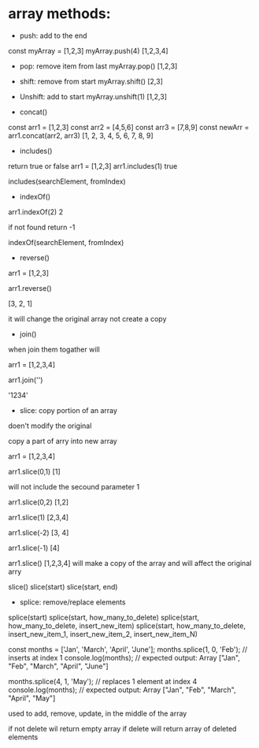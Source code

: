 # array methods:

* push: add to the end

const myArray = [1,2,3]
myArray.push(4) 
[1,2,3,4]

* pop: remove item from last
myArray.pop()
[1,2,3]

* shift: remove from start
myArray.shift()
[2,3]

* Unshift: add to start
myArray.unshift(1)
[1,2,3]

* concat()

const arr1 = [1,2,3]
const arr2 = [4,5,6]
const arr3 = [7,8,9]
const newArr = arr1.concat(arr2, arr3)
[1, 2, 3, 4, 5, 6, 7, 8, 9]


* includes()

return true or false 
arr1 = [1,2,3]
arr1.includes(1)
true

includes(searchElement, fromIndex)


* indexOf()

arr1.indexOf(2)
2

if not found return -1 

indexOf(searchElement, fromIndex)


* reverse()

arr1 = [1,2,3]

arr1.reverse()

[3, 2, 1]

it will change the original array not create a copy


* join()

when join them togather will 

 arr1 = [1,2,3,4]

arr1.join('')

'1234'

* slice:  copy portion of an array

doen't modify the original 

copy a part of arry into new array

 arr1 = [1,2,3,4]

arr1.slice(0,1)
[1]

will not include the secound parameter 1

arr1.slice(0,2)
[1,2]

arr1.slice(1)
[2,3,4]

arr1.slice(-2)
[3, 4]

arr1.slice(-1)
[4]

arr1.slice()
[1,2,3,4]  will make a copy of the array and will affect the original arry

slice()
slice(start)
slice(start, end)


* splice: remove/replace elements

splice(start)
splice(start, how_many_to_delete)
splice(start, how_many_to_delete, insert_new_item)
splice(start, how_many_to_delete, insert_new_item_1, insert_new_item_2, insert_new_item_N)


const months = ['Jan', 'March', 'April', 'June'];
months.splice(1, 0, 'Feb');
// inserts at index 1
console.log(months);
// expected output: Array ["Jan", "Feb", "March", "April", "June"]

months.splice(4, 1, 'May');
// replaces 1 element at index 4
console.log(months);
// expected output: Array ["Jan", "Feb", "March", "April", "May"]


used to add, remove, update, in the middle of the array

if not delete wil return empty array 
if delete will return array of deleted elements
